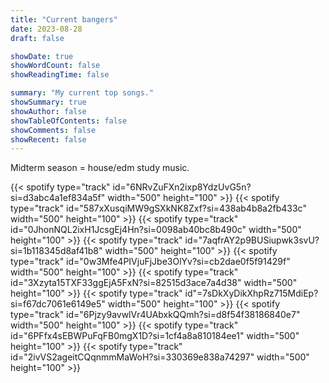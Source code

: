 ```yaml
---
title: "Current bangers"
date: 2023-08-28
draft: false

showDate: true
showWordCount: false
showReadingTime: false

summary: "My current top songs."
showSummary: true
showAuthor: false
showTableOfContents: false
showComments: false
showRecent: false
---
```

Midterm season = house/edm study music.

<!-- leave me like this-->{{< spotify type="track" id="6NRvZuFXn2ixp8YdzUvG5n?si=d3abc4a1ef834a5f" width="500" height="100" >}} 
<!--what a life-->{{< spotify type="track" id="587xXusqiMW9gSXkNK8Zxf?si=438ab4b8a2fb433c" width="500" height="100" >}} 
<!-- war-->{{< spotify type="track" id="0JhonNQL2ixH1JcsgEj4Hn?si=0098ab40bc8b490c" width="500" height="100" >}} 
<!-- fps-->{{< spotify type="track" id="7aqfrAY2p9BUSiupwk3svU?si=1b118345d8af41b8" width="500" height="100" >}} 
<!-- 8am in charlotte-->{{< spotify type="track" id="0w3Mfe4PIVjuFjJbe3OlYv?si=cb2dae0f5f91429f" width="500" height="100" >}} 
<!-- glitch-->{{< spotify type="track" id="3Xzyta15TXF33ggEjA5FxN?si=82515d3ace7a4d38" width="500" height="100" >}} 
<!-- puppet show-->{{< spotify type="track" id"=7sDkXyDikXhpRz715MdiEp?si=f67dc7061e6149e5" width="500" height="100" >}} 
<!-- new dance-->{{< spotify type="track" id="6Pjzy9avwlVr4UAbxkQQmh?si=d8f54f38186840e7" width="500" height="100" >}} 
<!-- glassy-->{{< spotify type="track" id="6PFfx4sEBWPuFqFB0mgX1D?si=1cf4a8a810184ee1" width="500" height="100" >}} 
<!-- girls capitalism-->{{< spotify type="track" id="2ivVS2ageitCQqnmmMaWoH?si=330369e838a74297" width="500" height="100" >}} 